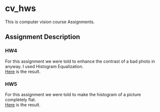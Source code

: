 # cv_hws
This is computer vision course Assignments.

## Assignment Description

### HW4
For this assignment we were told to enhance the contrast of a bad photo in anyway. I used Histogram Equalization.  
[Here](hw4/RESULT.md) is the result.

### HW5 
For this assignment we were told to make the histogram of a picture completely flat.  
[Here](hw5/RESULT.md) is the result.
